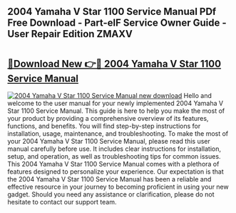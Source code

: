 ## 2004 Yamaha V Star 1100 Service Manual PDf Free Download - Part-elF Service Owner Guide - User Repair Edition ZMAXV

# <h2><a href="http://bc20380.oget.top/?id=2004+Yamaha+V+Star+1100+Service+Manual">🔗Download New 👉🔴 2004 Yamaha V Star 1100 Service Manual</a></h2>

[![2004 Yamaha V Star 1100 Service Manual new download](https://i.imgur.com/5g1atiW.png)](http://bc20380.oget.top/?id=2004+Yamaha+V+Star+1100+Service+Manual)
Hello and welcome to the user manual for your newly implemented 2004 Yamaha V Star 1100 Service Manual. This guide is here to help you make the most of your product by providing a comprehensive overview of its features, functions, and benefits. You will find step-by-step instructions for installation, usage, maintenance, and troubleshooting. To make the most of your 2004 Yamaha V Star 1100 Service Manual, please read this user manual carefully before use. It includes clear instructions for installation, setup, and operation, as well as troubleshooting tips for common issues. This 2004 Yamaha V Star 1100 Service Manual comes with a plethora of features designed to personalize your experience. Our expectation is that the 2004 Yamaha V Star 1100 Service Manual has been a reliable and effective resource in your journey to becoming proficient in using your new gadget. Should you need any assistance or clarification, please do not hesitate to contact our support team.
